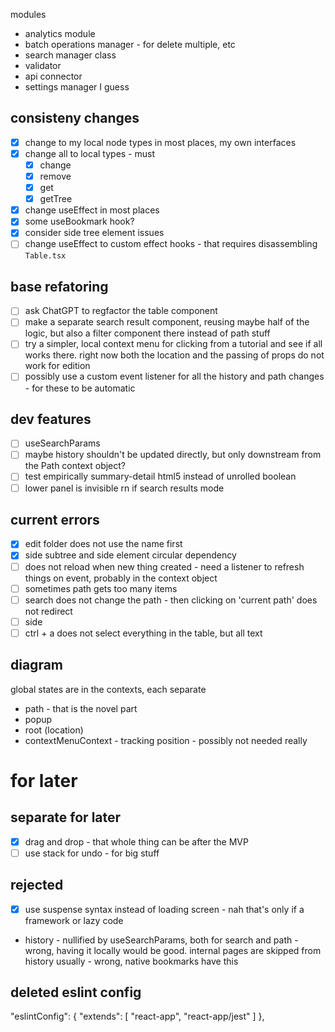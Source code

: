 
modules
- analytics module
- batch operations manager - for delete multiple, etc
- search manager class
- validator
- api connector
- settings manager I guess

## consisteny changes
- [x] change to my local node types in most places, my own interfaces
- [x] change all to local types - must 
  - [x] change
  - [x] remove
  - [x] get
  - [x] getTree
- [x] change useEffect in most places
- [x] some useBookmark hook?
- [x] consider side tree element issues
- [ ] change useEffect to custom effect hooks - that requires disassembling `Table.tsx`

## base refatoring
- [ ] ask ChatGPT to regfactor the table component
- [ ] make a separate search result component, reusing maybe half of the logic, but also a filter component there instead of path stuff
- [ ] try a simpler, local context menu for clicking from a tutorial and see if all works there. right now both the location and the passing of props do not work for edition
- [ ] possibly use a custom event listener for all the history and path changes - for these to be automatic

## dev features
- [ ] useSearchParams
- [ ] maybe history shouldn't be updated directly, but only downstream from the Path context object?
- [ ] test empirically summary-detail html5 instead of unrolled boolean
- [ ] lower panel is invisible rn if search results mode

## current errors
- [x] edit folder does not use the name first
- [x] side subtree and side element circular dependency
- [ ] does not reload when new thing created - need a listener to refresh things on event, probably in the context object
- [ ] sometimes path gets too many items
- [ ] search does not change the path - then clicking on 'current path' does not redirect
- [ ] side 
- [ ] ctrl + a does not select everything in the table, but all text

## diagram
global states are in the contexts, each separate
- path - that is the novel part
- popup
- root (location)
- contextMenuContext - tracking position - possibly not needed really

# for later
## separate for later
- [x] drag and drop - that whole thing can be after the MVP
- [ ] use stack for undo - for big stuff

## rejected
- [x] use suspense syntax instead of loading screen - nah that's only if a framework or lazy code
- history - nullified by useSearchParams, both for search and path - wrong, having it locally would be good. internal pages are skipped from history usually - wrong, native bookmarks have this

## deleted eslint config
"eslintConfig": {
  "extends": [
    "react-app",
    "react-app/jest"
  ]
},
